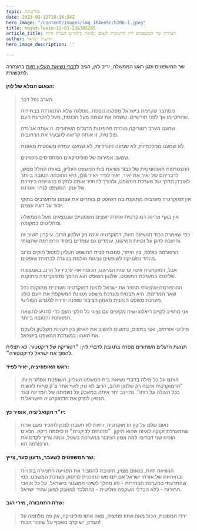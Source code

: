 ```yaml
---
topic: פוליטיקה
date: 2023-01-12T18:16:54Z
hero_image: "/content/images/img_164ee5ccb206-1.jpeg"
title: hayut-levin-12-01-23&385285
article_title: הצהרת שר המשפטים לוין והתגובות לנאום נשיאת ביהמ״ש העליון חיות
author: חדשות ישראל
hero_image_description: ''

---
```

שר המשפטים וסגן ראש הממשלה, יריב לוין, הגיב ל[דברי נשיאת העליון חיות](https://newsil.vercel.app/news/hayut-levin-12-01-23-639582) בהצהרה לתקשורת.

#### הנאום המלא של לוין:

> הערב נפל דבר.
>
> מסתבר שקיימת בישראל מפלגה נוספת. מפלגה שלא התמודדה בבחירות שהתקיימו אך לפני חודשיים. ששמה את עצמה מעל הכנסת, מעל להכרעת העם.
>
> שמענו הערב רטוריקה מוכרת מהפגנות הדגלים השחורים. זו אותה אג'נדה פוליטית, זו אותה קריאה להבעיר את הרחובות.
>
> לא שמענו ממלכתיות, לא שמענו ניטרליות. לא שמענו עמדה משפטית מאוזנת.
>
> שמענו אמירות של פוליטיקאים המתסיסים מפגינים.
>
> ההצטרפות האוטומטית של כבוד נשיאת בית המשפט העליון, באותו המלל ממש, לדבריהם של יאיר את יאיר, יאיר לפיד ויאיר גולן, היא ההוכחה הטובה ביותר לאובדן הדרך של מערכת המשפט, ולצורך להחזיר אותה למקום בו הייתה בימיהם של ענקי המשפט לנדוי ואגרנט.
>
> אין דמוקרטיה מערבית מתוקנת בה השופטים בוחרים את עצמם ומתערבים בחוקי יסוד על דעת עצמם.
>
> אין באף מדינה דמוקרטית אחרת יועצים משפטיים שנמצאים מעל הממשלה ומחליטים במקומה.
>
> כפי שאמרה כבוד הנשיאה חיות, דמוקרטיה אינה רק שלטון הרוב. עיקרון חשוב זה והחובה להגן על זכויות המיעוט, עומדים גם עומדים ביסוד הרפורמה שהצגתי.
>
> הרפורמה כוללת, בין היתר, סמכות לבית המשפט העליון לפסול חוקים ברוב מיוחד ומעניקה לשופטים נציגות הולמת בוועדה לבחירת שופטים.
>
> אבל, דמוקרטיה אינה עריצות המיעוט, הכופה את ערכיו על הרוב באמצעות שליטתו במערכת המשפט. שלטון השופט הוא ההפך מדמוקרטיה מתוקנת.
>
> ההרפורמה שהצגתי תחזיר את ישראל להיות דמוקרטיה מערבית מתוקנת ככל שאר המדינות. היא תבטיח מערכת משפט מגוונת המשקפת את העם כולו. מערכת משפט הנהנית מאמון הציבור שאינה יורדת למגרש הפוליטי.
>
> אני מחוייב לקיים דיאלוג ושיח מקיפים עם נציגי כל חלקי העם כדי להגיע לתוצאה המאוזנת והטובה ביותר.
>
> מיליוני אזרחים, ואני בתוכם, נחושים להשיב את האיזון בין רשויות השלטון ולשקם את האמון במערכת המשפט בישראל.

תנועת הדגלים השחורים מסרה בתגובה לדברי לוין: ״רטוריקה של דיקטטור. לא תצליח להפוך את ישראל לדיקטטורה״.

#### ראש האופוזיציה, יאיר לפיד:

> חותם על כל מילה בדברי נשיאת בית המשפט העליון, השופטת אסתר חיות. "הדמוקרטיה איננה רק שלטון הרוב, הרוב לא נתן לאף אחד צ׳ק פתוח לעשות ככל העולה על רוחו". נתייצב יחד איתה במאבק על נשמתה של המדינה ונגד הנסיון לפרק את הדמוקרטיה הישראלית.

#### יו״ר הקואליציה, אופיר כץ:

> ‏נאום שלם על קץ הדמוקרטיה, וחיות לא חשבה לנכון להזכיר פעם אחת שהמערכת זקוקה לאיזה שהוא תיקון. ״פתוחים לביקורת״ זו סיסמה ריקה. הנאום הוכיח שני דברים: למה אמון הציבור במערכת בשפל, וכמה צריך לקדם את הרפורמה הזו.

#### שר המשפטים לשעבר, גדעון סער, צייץ:

> הנשיאה חיות, בנאום מצוין, היטיבה להסביר את הפגיעה החמורה בזכויות ובחירויות של אזרחי ישראל אם תמומש התוכנית לריסוק מערכת המשפט. כפי שהתרעתי במערכת הבחירות - זהו מהלך לשינוי המשטר בישראל. על כל אוהבי החירות - ללא הבדלי השקפה פוליטית - להתלכד למאבק למען עתיד ישראל.

#### שרת התחבורה, מירי רגב:

> ירדו המסכות, הכול מאה אחוז פוזיציה, מאה אחוז פוליטיקה, אין פה מלחמה על הצדק, יש קרב מאסף על שימור הכוח!